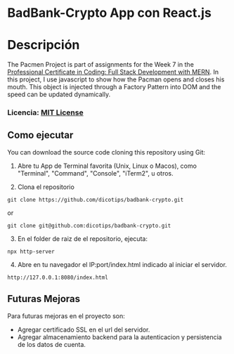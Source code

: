 # BadBank-Crypto App con React.js

# Descripción

The Pacmen Project is part of assignments for the Week 7 in the [Professional Certificate in Coding: Full Stack Development with MERN](https://xpro.mit.edu/programs/program-v1:xPRO+PCCx+R1/). In this project, I use javascript to show how the Pacman opens and closes his mouth. This object is injected through a Factory Pattern into DOM and the speed can be updated dynamically.

### Licencia: [MIT License](https://opensource.org/licenses/MIT)
## Como ejecutar

You can download the source code cloning this repository using Git:

1. Abre tu App de Terminal favorita (Unix, Linux o Macos), como "Terminal", "Command", "Console", "iTerm2", u otros.

2. Clona el repositorio
```
git clone https://github.com/dicotips/badbank-crypto.git
```

or

```
git clone git@github.com:dicotips/badbank-crypto.git
```

3. En el folder de raiz de el repositorio, ejecuta:
```
npx http-server
```

4. Abre en tu navegador el IP:port/index.html indicado al iniciar el servidor.
```
http://127.0.0.1:8080/index.html
```

## Futuras Mejoras

Para futuras mejoras en el proyecto son:
* Agregar certificado SSL en el url del servidor.
* Agregar almacenamiento backend para la autenticacion y persistencia de los datos de cuenta.
